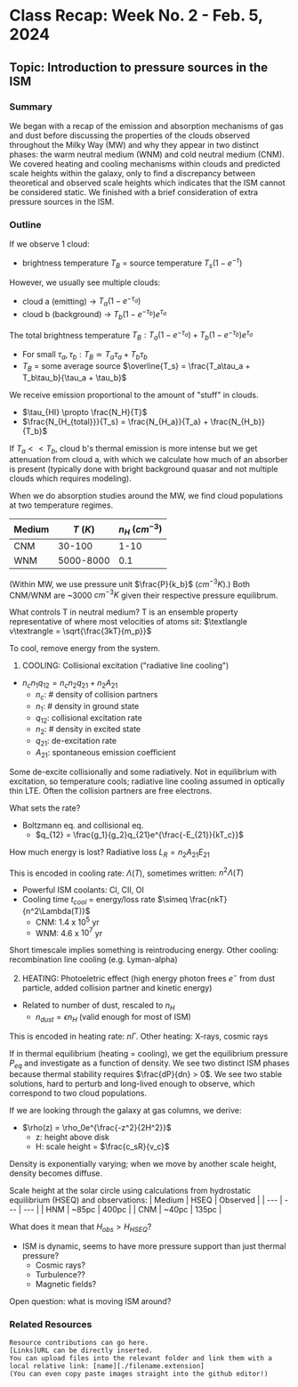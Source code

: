 # Class Recap: Week No. 2 - Feb. 5, 2024
## Topic: Introduction to pressure sources in the ISM

### Summary
We began with a recap of the emission and absorption mechanisms of gas and dust before discussing the properties of the clouds observed throughout the Milky Way (MW) and why they appear in two distinct phases: the warm neutral medium (WNM) and cold neutral medium (CNM). We covered heating and cooling mechanisms within clouds and predicted scale heights within the galaxy, only to find a discrepancy between theoretical and observed scale heights which indicates that the ISM cannot be considered static. We finished with a brief consideration of extra pressure sources in the ISM.

### Outline 
If we observe 1 cloud:
- brightness temperature $T_B$ = source temperature $T_s(1-e^{-\tau})$

However, we usually see multiple clouds:
- cloud a (emitting) -> $T_a(1-e^{-\tau_a})$
- cloud b (background) -> $T_b(1-e^{-\tau_b})e^{\tau_a}$

The total brightness temperature $T_B: T_a(1-e^{-\tau_a}) + T_b(1-e^{-\tau_b})e^{\tau_a}$
- For small $\tau_a, \tau_b: T_B \simeq T_a\tau_a + T_b\tau_b$
- $T_B$ = some average source $\overline{T_s} = \frac{T_a\tau_a + T_b\tau_b}{\tau_a + \tau_b}$

We receive emission proportional to the amount of "stuff" in clouds.
- $\tau_{HI} \propto \frac{N_H}{T}$
- $\frac{N_{H_{total}}}{T_s} = \frac{N_{H_a}}{T_a} + \frac{N_{H_b}}{T_b}$

If $T_a << T_b$, cloud b's thermal emission is more intense but we get attenuation from cloud a, with which we calculate how much of an absorber is present (typically done with bright background quasar and not multiple clouds which requires modeling).

When we do absorption studies around the MW, we find cloud populations at two temperature regimes.

| Medium | $T$ ($K$) | $n_H$ ($cm^{-3}$) |
| --- | --- | --- |
| CNM | 30-100 | 1-10|
| WNM | 5000-8000 | 0.1 |

(Within MW, we use pressure unit $\frac{P}{k_b}$ ($cm^{-3} K$).) Both CNM/WNM are ~3000 $cm^{-3} K$ given their respective pressure equilibrum.

What controls T in neutral medium? T is an ensemble property representative of where most velocities of atoms sit: $\textlangle v\textrangle = \sqrt{\frac{3kT}{m_p}}$

To cool, remove energy from the system.
1. COOLING: Collisional excitation ("radiative line cooling")
- $n_cn_1q_{12} = n_cn_2q_{21} + n_2A_{21}$
    - $n_c$: # density of collision partners
    - $n_1$: # density in ground state
    - $q_{12}$: collisional excitation rate
    - $n_2$: # density in excited state
    - $q_{21}$: de-excitation rate
    - $A_{21}$: spontaneous emission coefficient

Some de-excite collisionally and some radiatively. Not in equilibrium with excitation, so temperature cools; radiative line cooling assumed in optically thin LTE. Often the collision partners are free electrons.

What sets the rate?
- Boltzmann eq. and collisional eq.
    - $q_{12} = \frac{g_1}{g_2}q_{21}e^{\frac{-E_{21}}{kT_c}}$

How much energy is lost? Radiative loss $L_R = n_2A_{21}E_{21}$

This is encoded in cooling rate: $\Lambda(T)$, sometimes written: $n^2\Lambda(T)$
- Powerful ISM coolants: CI, CII, OI
- Cooling time $t_{cool}$ = energy/loss rate $\simeq \frac{nkT}{n^2\Lambda(T)}$
    - CNM: 1.4 x $10^5$ yr
    - WNM: 4.6 x $10^7$ yr

Short timescale implies something is reintroducing energy. Other cooling: recombination line cooling (e.g. Lyman-alpha)

2. HEATING: Photoeletric effect (high energy photon frees $e^-$ from dust particle, added collision partner and kinetic energy)
- Related to number of dust, rescaled to $n_H$
    - $n_{dust} = \epsilon n_H$ (valid enough for most of ISM)

This is encoded in heating rate: $n\Gamma$. Other heating: X-rays, cosmic rays

If in thermal equilibrium (heating = cooling), we get the equilibrium pressure $P_{eq}$ and investigate as a function of density. We see two distinct ISM phases because thermal stability requires $\frac{dP}{dn} > 0$. We see two stable solutions, hard to perturb and long-lived enough to observe, which correspond to two cloud populations.

If we are looking through the galaxy at gas columns, we derive:
- $\rho(z) = \rho_0e^{\frac{-z^2}{2H^2}}$
    - z: height above disk
    - H: scale height = $\frac{c_sR}{v_c}$

Density is exponentially varying; when we move by another scale height, density becomes diffuse.

Scale height at the solar circle using calculations from hydrostatic equilibrium (HSEQ) and observations:
| Medium | HSEQ | Observed |
| --- | --- | --- |
| HNM | ~85pc | 400pc |
| CNM | ~40pc | 135pc |

What does it mean that $H_{obs} > H_{HSEQ}$?
- ISM is dynamic, seems to have more pressure support than just thermal pressure?
    - Cosmic rays?
    - Turbulence??
    - Magnetic fields?

Open question: what is moving ISM around?  

### Related Resources
```
Resource contributions can go here.  
[Links]URL can be directly inserted.
You can upload files into the relevant folder and link them with a local relative link: [name][./filename.extension]
(You can even copy paste images straight into the github editor!)
```

